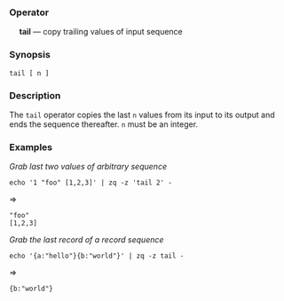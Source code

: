 ### Operator

&emsp; **tail** &mdash; copy trailing values of input sequence

### Synopsis

```
tail [ n ]
```
### Description

The `tail` operator copies the last `n` values from its input to its output
and ends the sequence thereafter.  `n` must be an integer.

### Examples

_Grab last two values of arbitrary sequence_
```mdtest-command
echo '1 "foo" [1,2,3]' | zq -z 'tail 2' -
```
=>
```mdtest-output
"foo"
[1,2,3]
```

_Grab the last record of a record sequence_
```mdtest-command
echo '{a:"hello"}{b:"world"}' | zq -z tail -
```
=>
```mdtest-output
{b:"world"}
```
